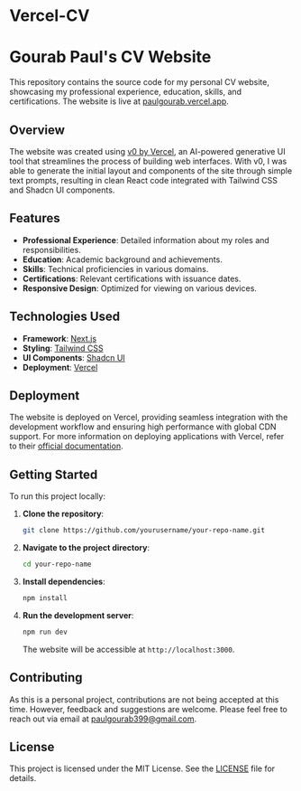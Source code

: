 # Vercel-CV
# Gourab Paul's CV Website

This repository contains the source code for my personal CV website, showcasing my professional experience, education, skills, and certifications. The website is live at [paulgourab.vercel.app](https://paulgourab.vercel.app).

## Overview

The website was created using [v0 by Vercel](https://v0.dev/), an AI-powered generative UI tool that streamlines the process of building web interfaces. With v0, I was able to generate the initial layout and components of the site through simple text prompts, resulting in clean React code integrated with Tailwind CSS and Shadcn UI components.

## Features

- **Professional Experience**: Detailed information about my roles and responsibilities.
- **Education**: Academic background and achievements.
- **Skills**: Technical proficiencies in various domains.
- **Certifications**: Relevant certifications with issuance dates.
- **Responsive Design**: Optimized for viewing on various devices.

## Technologies Used

- **Framework**: [Next.js](https://nextjs.org/)
- **Styling**: [Tailwind CSS](https://tailwindcss.com/)
- **UI Components**: [Shadcn UI](https://shadcn.dev/)
- **Deployment**: [Vercel](https://vercel.com/)

## Deployment

The website is deployed on Vercel, providing seamless integration with the development workflow and ensuring high performance with global CDN support. For more information on deploying applications with Vercel, refer to their [official documentation](https://vercel.com/docs).

## Getting Started

To run this project locally:

1. **Clone the repository**:
   ```bash
   git clone https://github.com/yourusername/your-repo-name.git
   ```
2. **Navigate to the project directory**:
   ```bash
   cd your-repo-name
   ```
3. **Install dependencies**:
   ```bash
   npm install
   ```
4. **Run the development server**:
   ```bash
   npm run dev
   ```
   The website will be accessible at `http://localhost:3000`.

## Contributing

As this is a personal project, contributions are not being accepted at this time. However, feedback and suggestions are welcome. Please feel free to reach out via email at paulgourab399@gmail.com.

## License

This project is licensed under the MIT License. See the [LICENSE](LICENSE) file for details.
